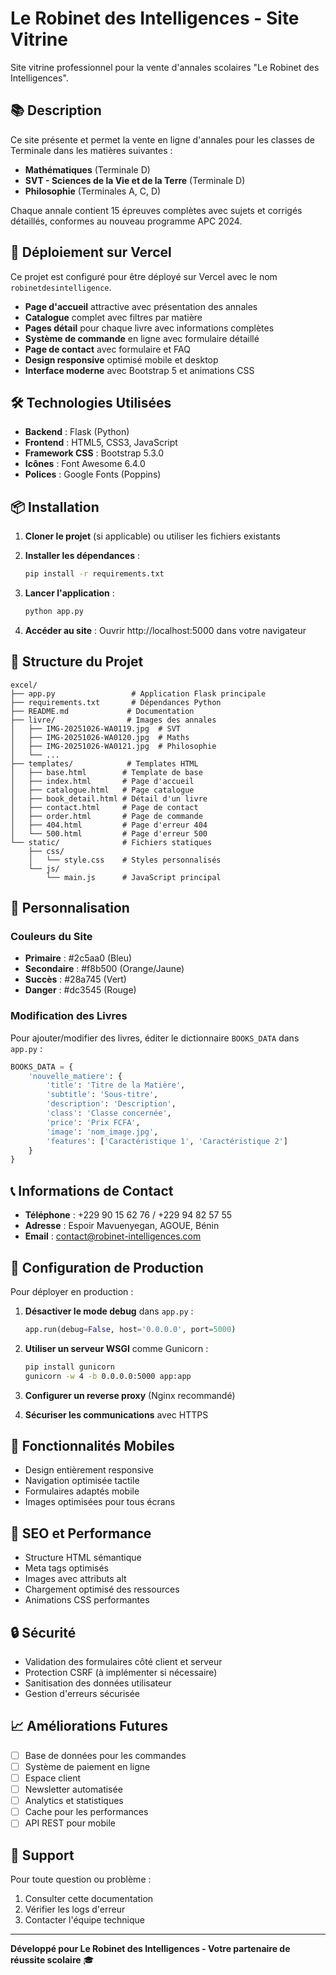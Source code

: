 # Le Robinet des Intelligences - Site Vitrine

Site vitrine professionnel pour la vente d'annales scolaires "Le Robinet des Intelligences".

## 📚 Description

Ce site présente et permet la vente en ligne d'annales pour les classes de Terminale dans les matières suivantes :
- **Mathématiques** (Terminale D)
- **SVT - Sciences de la Vie et de la Terre** (Terminale D)  
- **Philosophie** (Terminales A, C, D)

Chaque annale contient 15 épreuves complètes avec sujets et corrigés détaillés, conformes au nouveau programme APC 2024.

## 🚀 Déploiement sur Vercel

Ce projet est configuré pour être déployé sur Vercel avec le nom `robinetdesintelligence`.
- **Page d'accueil** attractive avec présentation des annales
- **Catalogue** complet avec filtres par matière
- **Pages détail** pour chaque livre avec informations complètes
- **Système de commande** en ligne avec formulaire détaillé
- **Page de contact** avec formulaire et FAQ
- **Design responsive** optimisé mobile et desktop
- **Interface moderne** avec Bootstrap 5 et animations CSS

## 🛠️ Technologies Utilisées

- **Backend** : Flask (Python)
- **Frontend** : HTML5, CSS3, JavaScript
- **Framework CSS** : Bootstrap 5.3.0
- **Icônes** : Font Awesome 6.4.0
- **Polices** : Google Fonts (Poppins)

## 📦 Installation

1. **Cloner le projet** (si applicable) ou utiliser les fichiers existants

2. **Installer les dépendances** :
   ```bash
   pip install -r requirements.txt
   ```

3. **Lancer l'application** :
   ```bash
   python app.py
   ```

4. **Accéder au site** :
   Ouvrir http://localhost:5000 dans votre navigateur

## 📁 Structure du Projet

```
excel/
├── app.py                 # Application Flask principale
├── requirements.txt       # Dépendances Python
├── README.md             # Documentation
├── livre/                # Images des annales
│   ├── IMG-20251026-WA0119.jpg  # SVT
│   ├── IMG-20251026-WA0120.jpg  # Maths
│   ├── IMG-20251026-WA0121.jpg  # Philosophie
│   └── ...
├── templates/            # Templates HTML
│   ├── base.html        # Template de base
│   ├── index.html       # Page d'accueil
│   ├── catalogue.html   # Page catalogue
│   ├── book_detail.html # Détail d'un livre
│   ├── contact.html     # Page de contact
│   ├── order.html       # Page de commande
│   ├── 404.html         # Page d'erreur 404
│   └── 500.html         # Page d'erreur 500
└── static/              # Fichiers statiques
    ├── css/
    │   └── style.css    # Styles personnalisés
    └── js/
        └── main.js      # JavaScript principal
```

## 🎨 Personnalisation

### Couleurs du Site
- **Primaire** : #2c5aa0 (Bleu)
- **Secondaire** : #f8b500 (Orange/Jaune)
- **Succès** : #28a745 (Vert)
- **Danger** : #dc3545 (Rouge)

### Modification des Livres
Pour ajouter/modifier des livres, éditer le dictionnaire `BOOKS_DATA` dans `app.py` :

```python
BOOKS_DATA = {
    'nouvelle_matiere': {
        'title': 'Titre de la Matière',
        'subtitle': 'Sous-titre',
        'description': 'Description',
        'class': 'Classe concernée',
        'price': 'Prix FCFA',
        'image': 'nom_image.jpg',
        'features': ['Caractéristique 1', 'Caractéristique 2']
    }
}
```

## 📞 Informations de Contact

- **Téléphone** : +229 90 15 62 76 / +229 94 82 57 55
- **Adresse** : Espoir Mavuenyegan, AGOUE, Bénin
- **Email** : contact@robinet-intelligences.com

## 🔧 Configuration de Production

Pour déployer en production :

1. **Désactiver le mode debug** dans `app.py` :
   ```python
   app.run(debug=False, host='0.0.0.0', port=5000)
   ```

2. **Utiliser un serveur WSGI** comme Gunicorn :
   ```bash
   pip install gunicorn
   gunicorn -w 4 -b 0.0.0.0:5000 app:app
   ```

3. **Configurer un reverse proxy** (Nginx recommandé)

4. **Sécuriser les communications** avec HTTPS

## 📱 Fonctionnalités Mobiles

- Design entièrement responsive
- Navigation optimisée tactile
- Formulaires adaptés mobile
- Images optimisées pour tous écrans

## 🎯 SEO et Performance

- Structure HTML sémantique
- Meta tags optimisés
- Images avec attributs alt
- Chargement optimisé des ressources
- Animations CSS performantes

## 🔒 Sécurité

- Validation des formulaires côté client et serveur
- Protection CSRF (à implémenter si nécessaire)
- Sanitisation des données utilisateur
- Gestion d'erreurs sécurisée

## 📈 Améliorations Futures

- [ ] Base de données pour les commandes
- [ ] Système de paiement en ligne
- [ ] Espace client
- [ ] Newsletter automatisée
- [ ] Analytics et statistiques
- [ ] Cache pour les performances
- [ ] API REST pour mobile

## 🤝 Support

Pour toute question ou problème :
1. Consulter cette documentation
2. Vérifier les logs d'erreur
3. Contacter l'équipe technique

---

**Développé pour Le Robinet des Intelligences - Votre partenaire de réussite scolaire** 🎓
